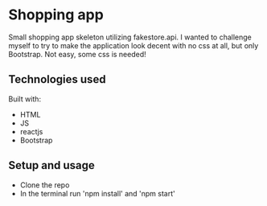 # Shopping app

Small shopping app skeleton utilizing fakestore.api. I wanted to challenge myself to try to make the application look decent with no css at all, but only Bootstrap. Not easy, some css is needed!

## Technologies used

Built with:

- HTML
- JS
- reactjs
- Bootstrap

## Setup and usage

- Clone the repo
- In the terminal run 'npm install' and 'npm start'

